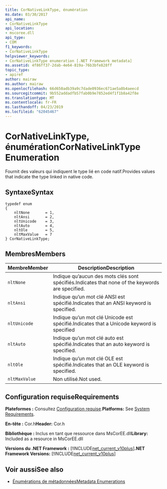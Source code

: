 ```yaml
---
title: CorNativeLinkType, énumération
ms.date: 03/30/2017
api_name:
- CorNativeLinkType
api_location:
- mscoree.dll
api_type:
- COM
f1_keywords:
- CorNativeLinkType
helpviewer_keywords:
- CorNativeLinkType enumeration [.NET Framework metadata]
ms.assetid: 4f86ff37-2dab-4e64-819a-76b3bfe828ff
topic_type:
- apiref
author: mairaw
ms.author: mairaw
ms.openlocfilehash: 66d650adb39a9c7dade0936ec671ae5a8b4aeecd
ms.sourcegitcommit: 9b552addadfb57fab0b9e7852ed4f1f1b8a42f8e
ms.translationtype: MT
ms.contentlocale: fr-FR
ms.lasthandoff: 04/23/2019
ms.locfileid: "62045467"
---
```

# <a name="cornativelinktype-enumeration"></a><span data-ttu-id="6c7ee-102">CorNativeLinkType, énumération</span><span class="sxs-lookup"><span data-stu-id="6c7ee-102">CorNativeLinkType Enumeration</span></span>
<span data-ttu-id="6c7ee-103">Fournit des valeurs qui indiquent le type lié en code natif.</span><span class="sxs-lookup"><span data-stu-id="6c7ee-103">Provides values that indicate the type linked in native code.</span></span>  
  
## <a name="syntax"></a><span data-ttu-id="6c7ee-104">Syntaxe</span><span class="sxs-lookup"><span data-stu-id="6c7ee-104">Syntax</span></span>  
  
```  
typedef enum   
{  
    nltNone       = 1,  
    nltAnsi       = 2,  
    nltUnicode    = 3,  
    nltAuto       = 4,  
    nltOle        = 5,  
    nltMaxValue   = 7  
} CorNativeLinkType;  
```  
  
## <a name="members"></a><span data-ttu-id="6c7ee-105">Membres</span><span class="sxs-lookup"><span data-stu-id="6c7ee-105">Members</span></span>  
  
|<span data-ttu-id="6c7ee-106">Membre</span><span class="sxs-lookup"><span data-stu-id="6c7ee-106">Member</span></span>|<span data-ttu-id="6c7ee-107">Description</span><span class="sxs-lookup"><span data-stu-id="6c7ee-107">Description</span></span>|  
|------------|-----------------|  
|`nltNone`|<span data-ttu-id="6c7ee-108">Indique qu’aucun des mots clés sont spécifiés.</span><span class="sxs-lookup"><span data-stu-id="6c7ee-108">Indicates that none of the keywords are specified.</span></span>|  
|`nltAnsi`|<span data-ttu-id="6c7ee-109">Indique qu’un mot clé ANSI est spécifié.</span><span class="sxs-lookup"><span data-stu-id="6c7ee-109">Indicates that an ANSI keyword is specified.</span></span>|  
|`nltUnicode`|<span data-ttu-id="6c7ee-110">Indique qu’un mot clé Unicode est spécifié.</span><span class="sxs-lookup"><span data-stu-id="6c7ee-110">Indicates that a Unicode keyword is specified</span></span>|  
|`nltAuto`|<span data-ttu-id="6c7ee-111">Indique qu’un mot clé auto est spécifié.</span><span class="sxs-lookup"><span data-stu-id="6c7ee-111">Indicates that an auto keyword is specified.</span></span>|  
|`nltOle`|<span data-ttu-id="6c7ee-112">Indique qu’un mot clé OLE est spécifié.</span><span class="sxs-lookup"><span data-stu-id="6c7ee-112">Indicates that an OLE keyword is specified.</span></span>|  
|`nltMaxValue`|<span data-ttu-id="6c7ee-113">Non utilisé.</span><span class="sxs-lookup"><span data-stu-id="6c7ee-113">Not used.</span></span>|  
  
## <a name="requirements"></a><span data-ttu-id="6c7ee-114">Configuration requise</span><span class="sxs-lookup"><span data-stu-id="6c7ee-114">Requirements</span></span>  
 <span data-ttu-id="6c7ee-115">**Plateformes :** Consultez [Configuration requise](../../../../docs/framework/get-started/system-requirements.md).</span><span class="sxs-lookup"><span data-stu-id="6c7ee-115">**Platforms:** See [System Requirements](../../../../docs/framework/get-started/system-requirements.md).</span></span>  
  
 <span data-ttu-id="6c7ee-116">**En-tête :** Cor.h</span><span class="sxs-lookup"><span data-stu-id="6c7ee-116">**Header:** Cor.h</span></span>  
  
 <span data-ttu-id="6c7ee-117">**Bibliothèque :** Inclus en tant que ressource dans MsCorEE.dll</span><span class="sxs-lookup"><span data-stu-id="6c7ee-117">**Library:** Included as a resource in MsCorEE.dll</span></span>  
  
 <span data-ttu-id="6c7ee-118">**Versions du .NET Framework :** [!INCLUDE[net_current_v10plus](../../../../includes/net-current-v10plus-md.md)]</span><span class="sxs-lookup"><span data-stu-id="6c7ee-118">**.NET Framework Versions:** [!INCLUDE[net_current_v10plus](../../../../includes/net-current-v10plus-md.md)]</span></span>  
  
## <a name="see-also"></a><span data-ttu-id="6c7ee-119">Voir aussi</span><span class="sxs-lookup"><span data-stu-id="6c7ee-119">See also</span></span>

- [<span data-ttu-id="6c7ee-120">Énumérations de métadonnées</span><span class="sxs-lookup"><span data-stu-id="6c7ee-120">Metadata Enumerations</span></span>](../../../../docs/framework/unmanaged-api/metadata/metadata-enumerations.md)

